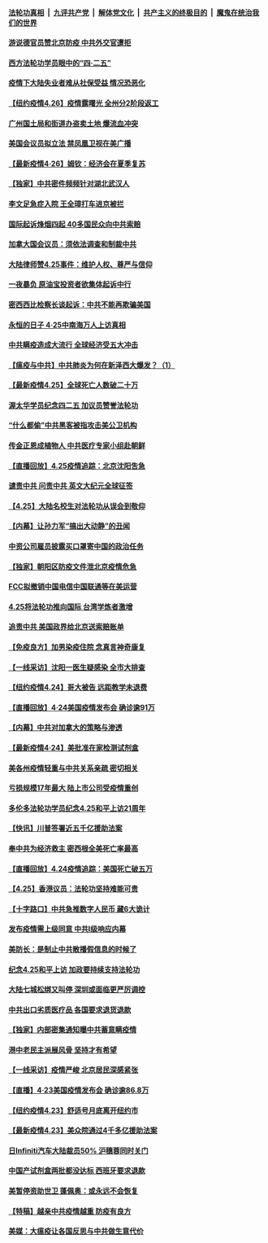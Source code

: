 ####  [法轮功真相](../../../../basic/blob/master/README.md?t=04270401) &nbsp;|&nbsp; [九评共产党](../../../../9ping.md/blob/master/README.md?t=04270401) &nbsp;|&nbsp; [解体党文化](../../../../jtdwh.md/blob/master/README.md?t=04270401)  &nbsp;|&nbsp; [共产主义的终极目的](../../../../gczydzjmd.md/blob/master/README.md?t=04270401) &nbsp;|&nbsp; [魔鬼在统治我们的世界](../../../../mgztzwmdsj.md/blob/master/README.md?t=04270401) 

#### [游说德官员赞北京防疫 中共外交官遭拒](../pages/nf4514/n12062802.md?t=04270401) 

#### [西方法轮功学员眼中的“四·二五”](../pages/nf4514/n12057728.md?t=04270401) 

#### [疫情下大陆失业者难从社保受益 情况恐恶化](../pages/nf4514/n12062625.md?t=04270401) 

#### [【纽约疫情4.26】疫情露曙光 全州分2阶段返工](../pages/nf4514/n12062219.md?t=04270401) 

#### [广州国土局和街道办盗卖土地 爆流血冲突](../pages/nf4514/n12062491.md?t=04270401) 

#### [美国会议员拟立法 禁凤凰卫视在美广播](../pages/nf4514/n12062454.md?t=04270401) 

#### [【最新疫情4·26】姆钦：经济会在夏季复苏](../pages/nf4514/n12059529.md?t=04270401) 

#### [【独家】中共密件频频针对湖北武汉人](../pages/nf4514/n12052032.md?t=04270401) 

#### [李文足急症入院 王全璋打车进京被拦](../pages/nf4514/n12062009.md?t=04270401) 

#### [国际起诉烽烟四起 40多国民众向中共索赔](../pages/nf4514/n12057406.md?t=04270401) 

#### [加拿大国会议员：须依法调查和制裁中共](../pages/nf4514/n12061641.md?t=04270401) 

#### [大陆律师赞4.25事件：维护人权、尊严与信仰](../pages/nf4514/n12057875.md?t=04270401) 

#### [一夜暴负 原油宝投资者欲集体起诉中行](../pages/nf4514/n12061104.md?t=04270401) 

#### [密西西比检察长谈起诉：中共不能再欺骗美国](../pages/nf4514/n12060923.md?t=04270401) 

#### [永恒的日子 4·25中南海万人上访真相](../pages/nf4514/n12061066.md?t=04270401) 

#### [中共瞒疫造成大流行 全球经济受五大冲击](../pages/nf4514/n12061111.md?t=04270401) 

#### [【瘟疫与中共】中共肺炎为何在新泽西大爆发？（1）](../pages/nf4514/n12060602.md?t=04270401) 

#### [【最新疫情4.25】全球死亡人数破二十万](../pages/nf4514/n12059371.md?t=04270401) 

#### [渥太华学员纪念四二五 加议员赞誉法轮功](../pages/nf4514/n12060632.md?t=04270401) 

#### [“什么都偷”中共黑客被指攻击美公卫机构](../pages/nf4514/n12060752.md?t=04270401) 

#### [传金正恩成植物人 中共医疗专家小组赴朝鲜](../pages/nf4514/n12059518.md?t=04270401) 

#### [【直播回放】4.25疫情追踪：北京沈阳吿急](../pages/nf4514/n12060604.md?t=04270401) 

#### [谴责中共 问责中共 英文大纪元全球征签](../pages/nf4514/n12050415.md?t=04270401) 

#### [【4.25】大陆名校生对法轮功从误会到敬仰](../pages/nf4514/n12058217.md?t=04270401) 

#### [【内幕】让孙力军“搞出大动静”的丑闻](../pages/nf4514/n12059599.md?t=04270401) 

#### [中资公司雇员披露买口罩寄中国的政治任务](../pages/nf4514/n12059553.md?t=04270401) 

#### [【独家】朝阳区防疫文件泄北京疫情危急](../pages/nf4514/n12059456.md?t=04270401) 

#### [FCC拟撤销中国电信中国联通等在美运营](../pages/nf4514/n12059649.md?t=04270401) 

#### [4.25将法轮功推向国际 台湾学炼者激增](../pages/nf4514/n12058210.md?t=04270401) 

#### [追责中共 美国政界给北京送索赔账单](../pages/nf4514/n12059007.md?t=04270401) 

#### [【免疫良方】加男染疫住院 念真言神奇康复](../pages/nf4514/n12059010.md?t=04270401) 

#### [【一线采访】沈阳一医生疑感染 全市大排查](../pages/nf4514/n12059050.md?t=04270401) 

#### [【纽约疫情4.24】哥大被告 远距教学未退费](../pages/nf4514/n12057858.md?t=04270401) 

#### [【直播回放】4·24美国疫情发布会 确诊逾91万](../pages/nf4514/n12059195.md?t=04270401) 

#### [【内幕】中共对加拿大的策略与渗透](../pages/nf4514/n12056752.md?t=04270401) 

#### [【最新疫情4·24】美批准在家检测试剂盒](../pages/nf4514/n12053700.md?t=04270401) 

#### [美各州疫情轻重与中共关系亲疏 密切相关](../pages/nf4514/n12058789.md?t=04270401) 

#### [亏损规模17年最大 陆上市公司受疫情重创](../pages/nf4514/n12058763.md?t=04270401) 

#### [多伦多法轮功学员纪念4.25和平上访21周年](../pages/nf4514/n12056884.md?t=04270401) 

#### [【快讯】川普签署近五千亿援助法案](../pages/nf4514/n12058861.md?t=04270401) 

#### [奉中共为经济救主 密西根全美死亡率最高](../pages/nf4514/n12058500.md?t=04270401) 

#### [【直播回放】4.24疫情追踪：美国死亡破五万](../pages/nf4514/n12057932.md?t=04270401) 

#### [【4.25】香港议员：法轮功坚持难能可贵](../pages/nf4514/n12057793.md?t=04270401) 

#### [【十字路口】中共急推数字人民币 藏6大诡计](../pages/nf4514/n12056714.md?t=04270401) 

#### [发布疫情需上级同意 中共Ⅰ级响应内幕](../pages/nf4514/n12053044.md?t=04270401) 

#### [美防长：是制止中共散播假信息的时候了](../pages/nf4514/n12056675.md?t=04270401) 

#### [纪念4.25和平上访 加政要持续支持法轮功](../pages/nf4514/n12056727.md?t=04270401) 

#### [大陆七城松绑又叫停 深圳或面临更严厉调控](../pages/nf4514/n12056496.md?t=04270401) 

#### [中共出口劣质医疗品 各国要求退货退款](../pages/nf4514/n12056707.md?t=04270401) 

#### [【独家】内部密集通知曝中共蓄意瞒疫情](../pages/nf4514/n12054024.md?t=04270401) 

#### [港中老民主派展风骨 坚持才有希望](../pages/nf4514/n12056406.md?t=04270401) 

#### [【一线采访】疫情严峻 北京居民深感紧张](../pages/nf4514/n12056415.md?t=04270401) 

#### [【直播】4·23美国疫情发布会 确诊逾86.8万](../pages/nf4514/n12056063.md?t=04270401) 

#### [【纽约疫情4.23】舒适号月底离开纽约市](../pages/nf4514/n12055048.md?t=04270401) 

#### [【最新疫情4.23】美众院通过4千多亿援助法案](../pages/nf4514/n12053602.md?t=04270401) 

#### [日Infiniti汽车大陆裁员50% 沪穗蓉同时关门](../pages/nf4514/n12056140.md?t=04270401) 

#### [中国产试剂盒两批都没达标 西班牙要求退款](../pages/nf4514/n12056061.md?t=04270401) 

#### [美暂停资助世卫 蓬佩奥：或永远不会恢复](../pages/nf4514/n12055683.md?t=04270401) 

#### [【特稿】越亲中共疫情越重 防疫有良方](../pages/nf4514/n12042989.md?t=04270401) 

#### [美媒：大瘟疫让各国反思与中共做生意代价](../pages/nf4514/n12050556.md?t=04270401) 

